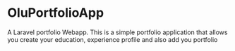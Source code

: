 # OluPortfolioApp
A Laravel portfolio Webapp. This is a simple portfolio application that allows you create your education, experience profile and also add you portfolio  
